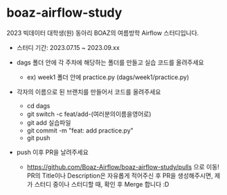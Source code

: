 # boaz-airflow-study

2023 빅데이터 대학생(원) 동아리 BOAZ의 여름방학 Airflow 스터디입니다.

- 스터디 기간: 2023.07.15 ~ 2023.09.xx
- dags 폴더 안에 각 주차에 해당하는 폴더를 만들고 실습 코드를 올려주세요
    - ex) week1 폴더 안에 practice.py (dags/week1/practice.py)

- 각자의 이름으로 된 브랜치를 만들어서 코드를 올려주세요
    - cd dags
    - git switch -c feat/add-(여러분의이름을영어로)
    - git add 실습파일
    - git commit -m "feat: add practice.py"
    - git push  

- push 이후 PR을 날려주세요
    - https://github.com/Boaz-Airflow/boaz-airflow-study/pulls 으로 이동! <br>
    PR의 Title이나 Description은 자유롭게 적어주신 후 PR을 생성해주시면, 제가 스터디 중이나 스터디할 때, 확인 후 Merge 합니다 :D